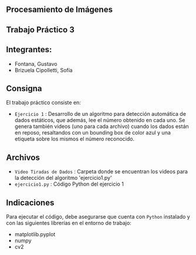 ## Procesamiento de Imágenes 

## Trabajo Práctico 3

## Integrantes:
- Fontana, Gustavo
- Brizuela Cipolletti, Sofía

## Consigna
El trabajo práctico consiste en:
- `Ejercicio 1` : Desarrollo de un algoritmo para detección automática de dados estáticos, que además, lee el número obtenido en cada uno. Se genera también videos (uno para cada archivo) cuando los dados están en reposo, resaltandos con un bounding box de color azul y una etiqueta sobre los mismos el número reconocido.

## Archivos
- `Video Tiradas de Dados` : Carpeta donde se encuentran los videos para la detección del algoritmo 'ejercicio1.py'
- `ejercicio1.py` : Código Python del ejercicio 1

## Indicaciones
Para ejecutar el código, debe asegurarse que cuenta con `Python` instalado y con las siguientes librerías en el entorno de trabajo: 
- matplotlib.pyplot 
- numpy
- cv2 
